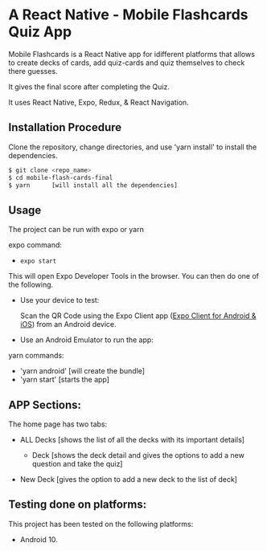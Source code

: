 # A React Native - Mobile Flashcards Quiz App

Mobile Flashcards is a React Native app for idifferent platforms that allows to create decks of cards, add quiz-cards and quiz themselves to check there guesses.

It gives the final score after completing the Quiz.

It uses React Native, Expo, Redux, & React Navigation.

## Installation Procedure

Clone the repository, change directories, and use 'yarn install' to install the dependencies.

```bash
$ git clone <repo_name>
$ cd mobile-flash-cards-final
$ yarn		[will install all the dependencies]
```

## Usage

The project can be run with expo or yarn

expo command:

- `expo start`

This will open Expo Developer Tools in the browser. You can then do one of the following.

- Use your device to test:

  Scan the QR Code using the Expo Client app ([Expo Client for Android & iOS](https://expo.io/tools#client)) from an Android device.

- Use an Android Emulator to run the app:

yarn commands:

- 'yarn android' [will create the bundle]
- 'yarn start' [starts the app]

## APP Sections:

The home page has two tabs:

- ALL Decks [shows the list of all the decks with its important details]

  - Deck [shows the deck detail and gives the options to add a new question and take the quiz]

- New Deck [gives the option to add a new deck to the list of deck]

## Testing done on platforms:

This project has been tested on the following platforms:

- Android 10.
